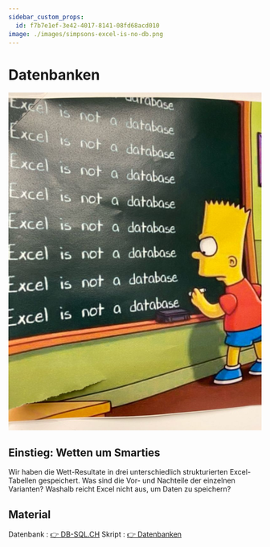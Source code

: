 ```yaml
---
sidebar_custom_props:
  id: f7b7e1ef-3e42-4017-8141-08fd68acd010
image: ./images/simpsons-excel-is-no-db.png
---
```

# Datenbanken

![--width=250px](images/simpsons-excel-is-no-db.png)

## Einstieg: Wetten um Smarties

Wir haben die Wett-Resultate in drei unterschiedlich strukturierten Excel-Tabellen gespeichert. Was sind die Vor- und Nachteile der einzelnen Varianten? Washalb reicht Excel nicht aus, um Daten zu speichern?

<Answer type="text" webKey="6737881f-025a-4df3-878d-35436708518e" />

## Material

Datenbank
: [👉 DB-SQL.CH](https://db-sql.ch)
Skript
: [👉 Datenbanken](https://erzbe-my.sharepoint.com/:b:/g/personal/balthasar_hofer_gbsl_ch/EQlb2iq8lSxHtDglu1OmIiQBKPnJSDneaTFQWYXssAgY-w?e=SkBZod)
